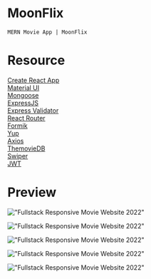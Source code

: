 # MoonFlix

    MERN Movie App | MoonFlix

# Resource

[Create React App](https://create-react-app.dev/)<br>
[Material UI](https://create-react-app.dev/)<br>
[Mongoose](https://mongoosejs.com/)<br>
[ExpressJS](https://expressjs.com/)<br>
[Express Validator](https://express-validator.github.io/docs/)<br>
[React Router](https://reactrouter.com/)<br>
[Formik](https://formik.org/)<br>
[Yup](https://github.com/jquense/yup/)<br>
[Axios](https://axios-http.com/)<br>
[ThemovieDB](https://www.themoviedb.org/)<br>
[Swiper](https://swiperjs.com/)<br>
[JWT](https://github.com/auth0/node-jsonwebtoken)<br>

# Preview

!["Fullstack Responsive Movie Website 2022"](https://user-images.githubusercontent.com/67447840/207322676-cbf56b14-8e23-4622-bbd9-76e6cbe619a8.png "Fullstack Responsive Movie Website 2022")

!["Fullstack Responsive Movie Website 2022"](https://user-images.githubusercontent.com/67447840/207322838-09e075c4-7f47-4252-83e8-afdd633e1968.png "Fullstack Responsive Movie Website 2022")

!["Fullstack Responsive Movie Website 2022"](https://user-images.githubusercontent.com/67447840/207322933-1b5cf238-0ec7-4adf-89eb-6b4fb3dcb996.png "Fullstack Responsive Movie Website 2022")

!["Fullstack Responsive Movie Website 2022"](https://user-images.githubusercontent.com/67447840/207323098-dfa74553-78a8-4809-a7a7-cd569c3b3f6c.png "Fullstack Responsive Movie Website 2022")

!["Fullstack Responsive Movie Website 2022"](https://user-images.githubusercontent.com/67447840/207323021-0b5657d2-8913-4b81-8c1b-d4ceef065ee6.png "Fullstack Responsive Movie Website 2022")
